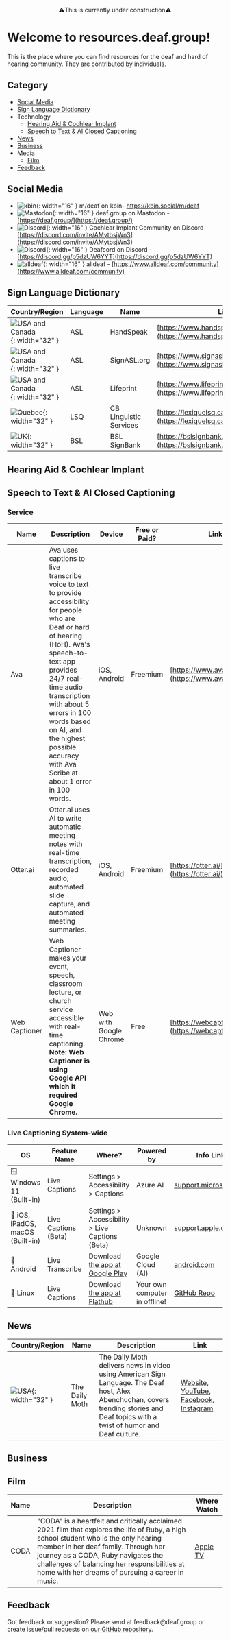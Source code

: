 <p style="text-align: center;">⚠️This is currently under construction⚠️</p>

# Welcome to resources.deaf.group!
This is the place where you can find resources for the deaf and hard of hearing community. They are contributed by individuals.

## Category
- [Social Media](#social-media)
- [Sign Language Dictionary](#sign-language-dictionary)
- Technology
  - [Hearing Aid & Cochlear Implant](#hearing-aid--cochlear-implant)
  - [Speech to Text & AI Closed Captioning](#live-captioning-system-wide)
- [News](#news)
- [Business](#business)
- Media
  - [Film](#film)
- [Feedback](#feedback)

## Social Media
- ![kbin](https://kbin.social/favicon.ico){: width="16" } m/deaf on kbin- https://kbin.social/m/deaf
- ![Mastodon](https://mastodon.social/packs/media/icons/favicon-16x16-c58fdef40ced38d582d5b8eed9d15c5a.png){: width="16" } deaf.group on Mastodon - [https://deaf.group/](https://deaf.group/)
- ![Discord](https://discord.onl/wp-content/uploads/2018/07/favicon.png){: width="16" } Cochlear Implant Community on Discord - [https://discord.com/invite/AMytbsjWn3](https://discord.com/invite/AMytbsjWn3)
- ![Discord](https://discord.onl/wp-content/uploads/2018/07/favicon.png){: width="16" } Deafcord on Discord - [https://discord.gg/p5dzUW6YYT](https://discord.gg/p5dzUW6YYT)
- ![alldeaf](https://www.alldeaf.com/favicon.ico){: width="16" } alldeaf - [https://www.alldeaf.com/community](https://www.alldeaf.com/community)

## Sign Language Dictionary

| Country/Region | Language | Name | Link |
|-------|-------|-------|-------|
| ![USA and Canada](https://em-content.zobj.net/thumbs/120/openmoji/338/flag-united-states_1f1fa-1f1f8.png){: width="32" } | ASL | HandSpeak | [https://www.handspeak.com/word/](https://www.handspeak.com/word/) |
| ![USA and Canada](https://em-content.zobj.net/thumbs/120/openmoji/338/flag-united-states_1f1fa-1f1f8.png){: width="32" } | ASL | SignASL.org | [https://www.signasl.org/](https://www.signasl.org/) |
| ![USA and Canada](https://em-content.zobj.net/thumbs/120/openmoji/338/flag-united-states_1f1fa-1f1f8.png){: width="32" } | ASL | Lifeprint | [https://www.lifeprint.com/dictionary.htm](https://www.lifeprint.com/dictionary.htm) |
| ![Quebec](https://em-content.zobj.net/thumbs/120/openmoji/338/flag-for-quebec-caqc_1f3f4-e0063-e0061-e0071-e0063-e007f.png){: width="32" } | LSQ | CB Linguistic Services | [https://lexiquelsq.ca/lexique-lsq/](https://lexiquelsq.ca/lexique-lsq/) |
| ![UK](https://em-content.zobj.net/thumbs/120/openmoji/338/flag-united-kingdom_1f1ec-1f1e7.png){: width="32" } | BSL | BSL SignBank | [https://bslsignbank.ucl.ac.uk/dictionary/](https://bslsignbank.ucl.ac.uk/dictionary/) |

## Hearing Aid & Cochlear Implant

## Speech to Text & AI Closed Captioning

### Service

| Name | Description | Device | Free or Paid? | Link |
|---------|--------|--------|--------|--------|
| Ava | Ava uses captions to live transcribe voice to text to provide accessibility for people who are Deaf or hard of hearing (HoH). Ava's speech-to-text app provides 24/7 real-time audio transcription with about 5 errors in 100 words based on AI, and the highest possible accuracy with Ava Scribe at about 1 error in 100 words. | iOS, Android | Freemium | [https://www.ava.me/](https://www.ava.me/) |
| Otter.ai | Otter.ai uses AI to write automatic meeting notes with real-time transcription, recorded audio, automated slide capture, and automated meeting summaries. | iOS, Android | Freemium | [https://otter.ai/](https://otter.ai/) |
| Web Captioner |  Web Captioner makes your event, speech, classroom lecture, or church service accessible with real-time captioning. **Note: Web Captioner is using Google API which it required Google Chrome.** | Web with Google Chrome | Free | [https://webcaptioner.com/](https://webcaptioner.com/) |

### Live Captioning System-wide

| OS | Feature Name | Where? | Powered by | Info Link |
|---------|--------|--------|--------|--------|
| 🪟 Windows 11 (Built-in) | Live Captions | Settings > Accessibility > Captions | Azure AI | [support.microsoft.com](https://support.microsoft.com/en-us/windows/use-live-captions-to-better-understand-audio-b52da59c-14b8-4031-aeeb-f6a47e6055df#bkmk_turnoncaptions) |
| 🍎 iOS, iPadOS, macOS (Built-in) | Live Captions (Beta) | Settings > Accessibility > Live Captions (Beta) | Unknown | [support.apple.com](https://support.apple.com/en-ca/guide/iphone/iphe0990f7bb/ios) |
| 🤖 Android | Live Transcribe | Download [the app at Google Play](https://play.google.com/store/apps/details?id=com.google.audio.hearing.visualization.accessibility.scribe) | Google Cloud (AI) | [android.com](https://www.android.com/accessibility/live-transcribe/) |
| 🐧 Linux | Live Captions | Download [the app at Flathub](https://flathub.org/apps/net.sapples.LiveCaptions) | Your own computer in offline! | [GitHub Repo](https://github.com/abb128/LiveCaptions) |

## News

| Country/Region | Name | Description | Link |
|----------|--------|--------|--------|
| ![USA](https://em-content.zobj.net/thumbs/120/openmoji/338/flag-united-states_1f1fa-1f1f8.png){: width="32" } | The Daily Moth | The Daily Moth delivers news in video using American Sign Language. The Deaf host, Alex Abenchuchan, covers trending stories and Deaf topics with a twist of humor and Deaf culture. | [Website](https://www.dailymoth.com/), [YouTube](https://www.youtube.com/@TheDailyMoth), [Facebook](https://www.facebook.com/TheDailyMoth/), [Instagram](https://www.instagram.com/thedailymoth/) |

## Business

## Film

| Name | Description | Where Watch |
|--------------|--------|--------|
| CODA | "CODA" is a heartfelt and critically acclaimed 2021 film that explores the life of Ruby, a high school student who is the only hearing member in her deaf family. Through her journey as a CODA, Ruby navigates the challenges of balancing her responsibilities at home with her dreams of pursuing a career in music. | [Apple TV](https://tv.apple.com/us/movie/coda/umc.cmc.3eh9r5iz32ggdm4ccvw5igiir) |

## Feedback
Got feedback or suggestion? Please send at <!-- fsdvwqs -->feed<!-- asdzxcwqe -->back<!-- zndoasdifg -->@<!-- dsafasdf  -->deaf.<!-- bncjdhsatuy -->group or create issue/pull requests on [our GitHub repository](https://github.com/BatteryDie/resources.deaf.group).
